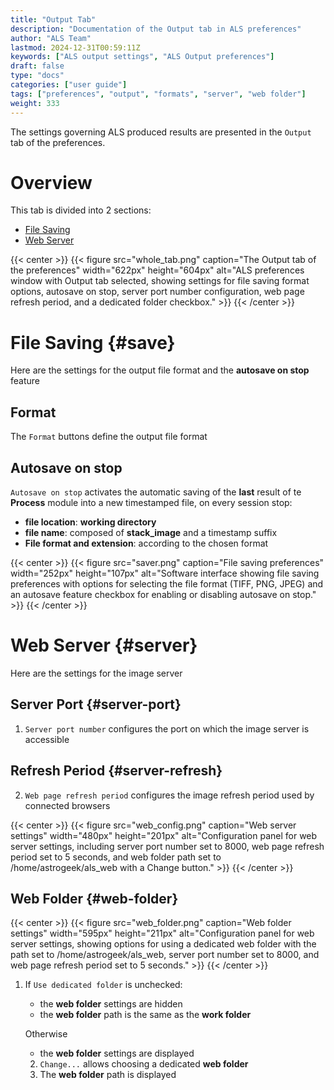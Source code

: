 ```yaml
---
title: "Output Tab"
description: "Documentation of the Output tab in ALS preferences"
author: "ALS Team"
lastmod: 2024-12-31T00:59:11Z
keywords: ["ALS output settings", "ALS Output preferences"]
draft: false
type: "docs"
categories: ["user guide"]
tags: ["preferences", "output", "formats", "server", "web folder"]
weight: 333
---
```


The settings governing ALS produced results are presented in the `Output` tab of the preferences.

<div class="row">
<div class="col-md-4">

# Overview

This tab is divided into 2 sections:

- [File Saving](#save)
- [Web Server](#server)

</div>
<div class="col-md-8 d-flex align-items-center justify-content-center">
{{< center >}}
{{< figure src="whole_tab.png"
caption="The Output tab of the preferences"
width="622px"
height="604px"
alt="ALS preferences window with Output tab selected, showing settings for file saving format options, autosave on stop, server port number configuration, web page refresh period, and a dedicated folder checkbox." >}}
{{< /center >}}

</div>
</div>

# File Saving {#save}

Here are the settings for the output file format and the **autosave on stop** feature

<div class="row">
<div class="col-md-8">

## Format

The `Format` buttons define the output file format

## Autosave on stop

`Autosave on stop` activates the automatic saving of the **last** result of te **Process** module into a new 
timestamped file, on every session stop:

- **file location**: **working directory**
- **file name**: composed of **stack_image** and a timestamp suffix
- **File format and extension**: according to the chosen format

</div>
<div class="col-md-4 d-flex align-items-center justify-content-center">

{{< center >}}
{{< figure src="saver.png"
caption="File saving preferences"
width="252px"
height="107px"
alt="Software interface showing file saving preferences with options for selecting the file format (TIFF, PNG, JPEG) and an autosave feature checkbox for enabling or disabling autosave on stop." >}}
{{< /center >}}

</div>
</div>


# Web Server {#server}

Here are the settings for the image server

<div class="row">
<div class="col-md-8">

## Server Port {#server-port}

1. `Server port number` configures the port on which the image server is accessible

## Refresh Period {#server-refresh}

2. `Web page refresh period` configures the image refresh period used by connected browsers

</div>
<div class="col-md-4 d-flex align-items-center justify-content-center">
{{< center >}}
{{< figure src="web_config.png"
caption="Web server settings"
width="480px"
height="201px"
alt="Configuration panel for web server settings, including server port number set to 8000, web page refresh period set to 5 seconds, and web folder path set to /home/astrogeek/als_web with a Change button." >}}
{{< /center >}}

</div>
</div>

## Web Folder {#web-folder}

{{< center >}}
{{< figure src="web_folder.png"
caption="Web folder settings"
width="595px"
height="211px"
alt="Configuration panel for web server settings, showing options for using a dedicated web folder with the path set to /home/astrogeek/als_web, server port number set to 8000, and web page refresh period set to 5 seconds." >}}
{{< /center >}}

1. If `Use dedicated folder` is unchecked:
   - the **web folder** settings are hidden
   - the **web folder** path is the same as the **work folder**

   Otherwise
   - the **web folder** settings are displayed

   2. `Change...` allows choosing a dedicated **web folder**
   3. The **web folder** path is displayed